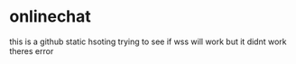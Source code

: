 # onlinechat

this is a github static hsoting trying to see if wss will work but it didnt work theres error
